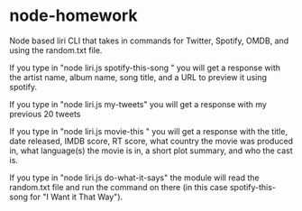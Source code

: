# node-homework
Node based liri CLI that takes in commands for Twitter, Spotify, OMDB, and using the random.txt file.

If you type in "node liri.js spotify-this-song <song name>" you will get a response with the artist name, album name, song title, and a URL to preview it using spotify.
  
If you type in "node liri.js my-tweets" you will get a response with my previous 20 tweets

If you type in "node liri.js movie-this <movie name>" you will get a response with the title, date released, IMDB score, RT score, what country the movie was produced in, what language(s) the movie is in, a short plot summary, and who the cast is.
  
If you type in "node liri.js do-what-it-says" the module will read the random.txt file and run the command on there (in this case spotify-this-song for "I Want it That Way").
